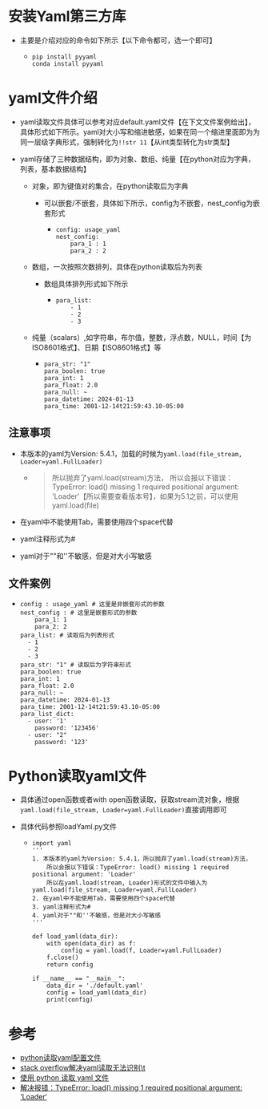 # 安装Yaml第三方库

- 主要是介绍对应的命令如下所示【以下命令都可，选一个即可】

  - ```
    pip install pyyaml
    conda install pyyaml
    ```

# yaml文件介绍

- yaml读取文件具体可以参考对应default.yaml文件【在下文文件案例给出】，具体形式如下所示。yaml对大小写和缩进敏感，如果在同一个缩进里面即为为同一层级字典形式，强制转化为`!!str 11`【从int类型转化为str类型】

- yaml存储了三种数据结构，即为对象、数组、纯量【在python对应为字典，列表，基本数据结构】

  - 对象，即为键值对的集合，在python读取后为字典

    - 可以嵌套/不嵌套，具体如下所示，config为不嵌套，nest_config为嵌套形式

      - ```
        config: usage_yaml
        nest_config:
        	para_1 : 1
        	para_2 : 2
        ```

  - 数组，一次按照次数排列，具体在python读取后为列表

    - 数组具体排列形式如下所示

      - ```
        para_list:
        	- 1
        	- 2
        	- 3
        ```

  - 纯量（scalars）,如字符串，布尔值，整数，浮点数，NULL，时间【为ISO8601格式】、日期【ISO8601格式】等

    - ```
      para_str: "1"
      para_boolen: true
      para_int: 1
      para_float: 2.0
      para_null: ~
      para_datetime: 2024-01-13
      para_time: 2001-12-14t21:59:43.10-05:00
      ```

## 注意事项

- 本版本的yaml为Version: 5.4.1，加载的时候为`yaml.load(file_stream, Loader=yaml.FullLoader)`

  - >  所以抛弃了yaml.load(stream)方法，
    > 所以会报以下错误：TypeError: load() missing 1 required positional argument: 'Loader'【所以需要查看版本号】，如果为5.1之前，可以使用yaml.load(file)

- 在yaml中不能使用Tab，需要使用四个space代替

- yaml注释形式为# 

- yaml对于""和''不敏感，但是对大小写敏感

## 文件案例

- ```
  config : usage_yaml # 这里是非嵌套形式的参数
  nest_config : # 这里是嵌套形式的参数
      para_1: 1
      para_2: 2
  para_list: # 读取后为列表形式
    - 1
    - 2
    - 3
  para_str: "1" # 读取后为字符串形式
  para_boolen: true
  para_int: 1
  para_float: 2.0
  para_null: ~
  para_datetime: 2024-01-13
  para_time: 2001-12-14t21:59:43.10-05:00
  para_list_dict:
    - user: '1'
      password: '123456'
    - user: "2"
      password: '123'
  ```

# Python读取yaml文件

- 具体通过open函数或者with open函数读取，获取stream流对象，根据` yaml.load(file_stream, Loader=yaml.FullLoader)`直接调用即可

- 具体代码参照loadYaml.py文件

  - ```
    import yaml
    '''
    1. 本版本的yaml为Version: 5.4.1，所以抛弃了yaml.load(stream)方法，
        所以会报以下错误：TypeError: load() missing 1 required positional argument: 'Loader'
        所以在yaml.load(stream, Loader)形式的文件中输入为yaml.load(file_stream, Loader=yaml.FullLoader)
    2. 在yaml中不能使用Tab，需要使用四个space代替
    3. yaml注释形式为# 
    4. yaml对于""和''不敏感，但是对大小写敏感
    '''
    
    def load_yaml(data_dir):
        with open(data_dir) as f:
            config = yaml.load(f, Loader=yaml.FullLoader)
        f.close()
        return config
    
    if __name__ == "__main__":
        data_dir = './default.yaml'
        config = load_yaml(data_dir)
        print(config)
    ```

# 参考

- [python读取yaml配置文件](https://cloud.tencent.com/developer/article/1571186)
- [stack overflow解决yaml读取无法识别\t](https://stackoverflow.com/questions/56696640/yaml-scanner-scannererror-while-scanning-for-the-next-token-found-character-t)
- [使用 python 读取 yaml 文件](https://blog.csdn.net/HeatDeath/article/details/72833642)
- [解决报错：TypeError: load() missing 1 required positional argument: ‘Loader‘](https://blog.csdn.net/qq_44824148/article/details/122337056)
